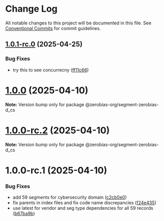 # Change Log

All notable changes to this project will be documented in this file.
See [Conventional Commits](https://conventionalcommits.org) for commit guidelines.

## [1.0.1-rc.0](https://github.com/zerobias-org/segment/compare/@zerobias-org/segment-zerobias-d_cs@1.0.0...@zerobias-org/segment-zerobias-d_cs@1.0.1-rc.0) (2025-04-25)


### Bug Fixes

* try this to see concurrecny ([ff11c66](https://github.com/zerobias-org/segment/commit/ff11c66d67cb9f185098fd640d4139178d29ae22))





# [1.0.0](https://github.com/zerobias-org/segment/compare/@zerobias-org/segment-zerobias-d_cs@1.0.0-rc.2...@zerobias-org/segment-zerobias-d_cs@1.0.0) (2025-04-10)

**Note:** Version bump only for package @zerobias-org/segment-zerobias-d_cs





# [1.0.0-rc.2](https://github.com/zerobias-org/segment/compare/@zerobias-org/segment-zerobias-d_cs@1.0.0-rc.1...@zerobias-org/segment-zerobias-d_cs@1.0.0-rc.2) (2025-04-10)

**Note:** Version bump only for package @zerobias-org/segment-zerobias-d_cs





# 1.0.0-rc.1 (2025-04-10)


### Bug Fixes

* add 59 segments for cybersecurity domain ([c2cb0e0](https://github.com/zerobias-org/segment/commit/c2cb0e0c1f1eabb51d7f5a6ae6db98c1516fcdbe))
* fix parents in index files and fix code name discrepancies ([f24e435](https://github.com/zerobias-org/segment/commit/f24e4352453caaa05074cc6bb66ee8ed21a4f11d))
* use latest for vendor and seg type dependencies for all 59 records ([b67ba9b](https://github.com/zerobias-org/segment/commit/b67ba9bed7a90fad3b084161ebc603b5b35214b8))
